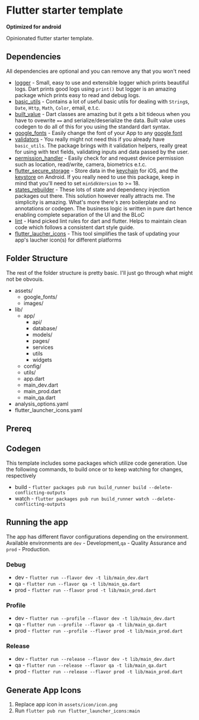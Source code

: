 # Flutter starter template

**Optimized for android**

Opinionated flutter starter template.

## Dependencies

All dependencies are optional and you can remove any that you won't need

- [logger](https://pub.dev/packages/logger) - Small, easy to use and extensible logger which prints beautiful logs. Dart prints good logs using `print()` but logger is an amazing package which prints easy to read and debug logs.
- [basic_utils](https://pub.dev/packages/basic_utils) - Contains a lot of useful basic utils for dealing with `String`s, `Date`, `Http`, `Math`, `Color`, email, e.t.c.
- [built_value](https://pub.dev/packages/built_value) - Dart classes are amazing but it gets a bit tideous when you have to ovewrite `==` and serialize/deserialize the data. Built value uses codegen to do all of this for you using the standard dart syntax.
- [google_fonts](https://pub.dev/packages/google_fonts) - Easily change the font of your App to any [google font](https://fonts.google.com/)
- [validators](https://pub.dev/packages/validators) - You really might not need this if you already have `basic_utils`. The package brings with it validation helpers, really great for using with text fields, validating inputs and data passed by the user.
- [permission_handler](https://pub.dev/packages/permission_handler) - Easily check for and request device permission such as location, read/write, camera, biometrics e.t.c.
- [flutter_secure_storage](https://pub.dev/packages/flutter_secure_storage) - Store data in the [keychain](https://developer.apple.com/library/content/documentation/Security/Conceptual/keychainServConcepts/01introduction/introduction.html#//apple_ref/doc/uid/TP30000897-CH203-TP1) for iOS, and the [keystore](https://developer.android.com/training/articles/keystore.html) on Android. If you really need to use this package, keep in mind that you'll need to set `minSdkVersion` to >= 18.
- [states_rebuilder](https://pub.dev/packages/states_rebuilder) - These lots of state and dependency injection packages out there. This solution however really attracts me. The simplicity is amazing. What's more there's zero boilerplate and no annotations or codegen. The business logic is written in pure dart hence enabling complete separation of the UI and the BLoC
- [lint](https://pub.dev/packages/lint) - Hand picked lint rules for dart and flutter. Helps to maintain clean code which follows a consistent dart style guide.
- [flutter_laucher_icons](https://pub.dev/packages/flutter_launcher_icons/) - This tool simplifies the task of updating your app's laucher icon(s) for different platforms

## Folder Structure

The rest of the folder structure is pretty basic. I'll just go through what might not be obvouis.

- assets/
  - google_fonts/
  - images/
- lib/
  - app/
    - api/
    - database/
    - models/
    - pages/
    - services
    - utils
    - widgets
  - config/
  - utils/
  - app.dart
  - main_dev.dart
  - main_prod.dart
  - main_qa.dart
- analysis_options.yaml
- flutter_launcher_icons.yaml

## Prereq

## Codegen

This template includes some packages which utilize code generation. Use the following commands, to build once or to keep watching for changes, respectively

- build - `flutter packages pub run build_runner build --delete-conflicting-outputs`
- watch - `flutter packages pub run build_runner watch --delete-conflicting-outputs`

## Running the app

The app has different flavor configurations depending on the environment. Available environments are `dev` - Development,`qa` - Quality Assurance and `prod` - Production.

### Debug

- dev - `flutter run --flavor dev -t lib/main_dev.dart`
- qa - `flutter run --flavor qa -t lib/main_qa.dart`
- prod - `flutter run --flavor prod -t lib/main_prod.dart`

### Profile

- dev - `flutter run --profile --flavor dev -t lib/main_dev.dart`
- qa - `flutter run --profile --flavor qa -t lib/main_qa.dart`
- prod - `flutter run --profile --flavor prod -t lib/main_prod.dart`

### Release

- dev - `flutter run --release --flavor dev -t lib/main_dev.dart`
- qa - `flutter run --release --flavor qa -t lib/main_qa.dart`
- prod - `flutter run --release --flavor prod -t lib/main_prod.dart`

## Generate App Icons

1. Replace app icon in `assets/icon/icon.png`
2. Run `flutter pub run flutter_launcher_icons:main`

